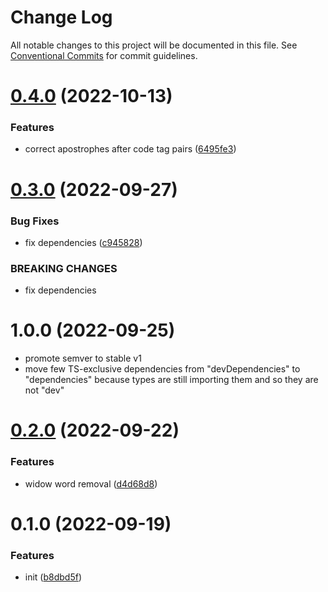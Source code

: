 # Change Log

All notable changes to this project will be documented in this file.
See [Conventional Commits](https://conventionalcommits.org) for commit guidelines.

# [0.4.0](https://github.com/codsen/codsen/compare/remark-typography@0.3.4...remark-typography@0.4.0) (2022-10-13)

### Features

- correct apostrophes after code tag pairs ([6495fe3](https://github.com/codsen/codsen/commit/6495fe370022eca5ad984b689294cdee33db1a63))

# [0.3.0](https://github.com/codsen/codsen/compare/remark-typography@0.2.0...remark-typography@0.3.0) (2022-09-27)

### Bug Fixes

- fix dependencies ([c945828](https://github.com/codsen/codsen/commit/c945828389167e9e304b29dd6b3a5ad4e5551f9e))

### BREAKING CHANGES

- fix dependencies

# 1.0.0 (2022-09-25)

- promote semver to stable v1
- move few TS-exclusive dependencies from "devDependencies" to "dependencies" because types are still importing them and so they are not "dev"

# [0.2.0](https://github.com/codsen/codsen/compare/remark-typography@0.1.0...remark-typography@0.2.0) (2022-09-22)

### Features

- widow word removal ([d4d68d8](https://github.com/codsen/codsen/commit/d4d68d8a1331cf32a41eb1d9ca3f49bb464c59ef))

# 0.1.0 (2022-09-19)

### Features

- init ([b8dbd5f](https://github.com/codsen/codsen/commit/b8dbd5f74bd831da147f2d8a469996e6cbd14022))
